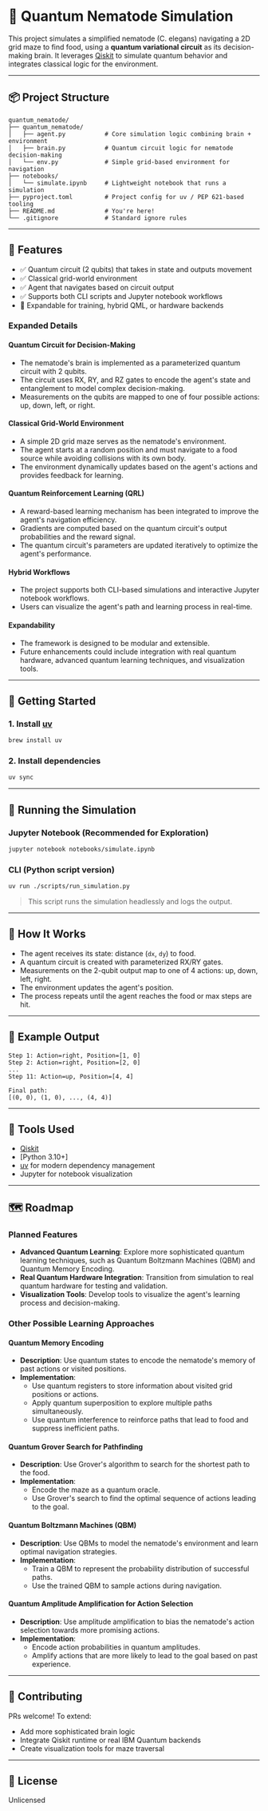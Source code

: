 # 🧠 Quantum Nematode Simulation

This project simulates a simplified nematode (C. elegans) navigating a 2D grid maze to find food, using a **quantum variational circuit** as its decision-making brain. It leverages [Qiskit](https://qiskit.org) to simulate quantum behavior and integrates classical logic for the environment.

---

## 📦 Project Structure

```
quantum_nematode/
├── quantum_nematode/
│   ├── agent.py           # Core simulation logic combining brain + environment
│   ├── brain.py           # Quantum circuit logic for nematode decision-making
│   └── env.py             # Simple grid-based environment for navigation
├── notebooks/
│   └── simulate.ipynb     # Lightweight notebook that runs a simulation
├── pyproject.toml         # Project config for uv / PEP 621-based tooling
├── README.md              # You're here!
└── .gitignore             # Standard ignore rules
```

---

## 🧪 Features

- ✅ Quantum circuit (2 qubits) that takes in state and outputs movement
- ✅ Classical grid-world environment
- ✅ Agent that navigates based on circuit output
- ✅ Supports both CLI scripts and Jupyter notebook workflows
- 🚧 Expandable for training, hybrid QML, or hardware backends

### Expanded Details

#### Quantum Circuit for Decision-Making

- The nematode's brain is implemented as a parameterized quantum circuit with 2 qubits.
- The circuit uses RX, RY, and RZ gates to encode the agent's state and entanglement to model complex decision-making.
- Measurements on the qubits are mapped to one of four possible actions: up, down, left, or right.

#### Classical Grid-World Environment

- A simple 2D grid maze serves as the nematode's environment.
- The agent starts at a random position and must navigate to a food source while avoiding collisions with its own body.
- The environment dynamically updates based on the agent's actions and provides feedback for learning.

#### Quantum Reinforcement Learning (QRL)

- A reward-based learning mechanism has been integrated to improve the agent's navigation efficiency.
- Gradients are computed based on the quantum circuit's output probabilities and the reward signal.
- The quantum circuit's parameters are updated iteratively to optimize the agent's performance.

#### Hybrid Workflows

- The project supports both CLI-based simulations and interactive Jupyter notebook workflows.
- Users can visualize the agent's path and learning process in real-time.

#### Expandability

- The framework is designed to be modular and extensible.
- Future enhancements could include integration with real quantum hardware, advanced quantum learning techniques, and visualization tools.

---

## 🚀 Getting Started

### 1. Install [uv](https://github.com/astral-sh/uv)

```bash
brew install uv
```

### 2. Install dependencies

```bash
uv sync
```

---

## 📓 Running the Simulation

### Jupyter Notebook (Recommended for Exploration)

```bash
jupyter notebook notebooks/simulate.ipynb
```

### CLI (Python script version)

```bash
uv run ./scripts/run_simulation.py
```

> This script runs the simulation headlessly and logs the output.

---

## 🧠 How It Works

- The agent receives its state: distance (`dx`, `dy`) to food.
- A quantum circuit is created with parameterized RX/RY gates.
- Measurements on the 2-qubit output map to one of 4 actions: up, down, left, right.
- The environment updates the agent's position.
- The process repeats until the agent reaches the food or max steps are hit.

---

## 🧪 Example Output

```
Step 1: Action=right, Position=[1, 0]
Step 2: Action=right, Position=[2, 0]
...
Step 11: Action=up, Position=[4, 4]

Final path:
[(0, 0), (1, 0), ..., (4, 4)]
```

---

## 🧰 Tools Used

- [Qiskit](https://qiskit.org/)
- [Python 3.10+]
- [uv](https://github.com/astral-sh/uv) for modern dependency management
- Jupyter for notebook visualization

---

## 🗺️ Roadmap

### Planned Features

- **Advanced Quantum Learning**: Explore more sophisticated quantum learning techniques, such as Quantum Boltzmann Machines (QBM) and Quantum Memory Encoding.
- **Real Quantum Hardware Integration**: Transition from simulation to real quantum hardware for testing and validation.
- **Visualization Tools**: Develop tools to visualize the agent's learning process and decision-making.

### Other Possible Learning Approaches

#### Quantum Memory Encoding

- **Description**: Use quantum states to encode the nematode's memory of past actions or visited positions.
- **Implementation**:
  - Use quantum registers to store information about visited grid positions or actions.
  - Apply quantum superposition to explore multiple paths simultaneously.
  - Use quantum interference to reinforce paths that lead to food and suppress inefficient paths.

#### Quantum Grover Search for Pathfinding

- **Description**: Use Grover's algorithm to search for the shortest path to the food.
- **Implementation**:
  - Encode the maze as a quantum oracle.
  - Use Grover's search to find the optimal sequence of actions leading to the goal.

#### Quantum Boltzmann Machines (QBM)

- **Description**: Use QBMs to model the nematode's environment and learn optimal navigation strategies.
- **Implementation**:
  - Train a QBM to represent the probability distribution of successful paths.
  - Use the trained QBM to sample actions during navigation.

#### Quantum Amplitude Amplification for Action Selection

- **Description**: Use amplitude amplification to bias the nematode's action selection towards more promising actions.
- **Implementation**:
  - Encode action probabilities in quantum amplitudes.
  - Amplify actions that are more likely to lead to the goal based on past experience.

---

## 🤝 Contributing

PRs welcome! To extend:

- Add more sophisticated brain logic
- Integrate Qiskit runtime or real IBM Quantum backends
- Create visualization tools for maze traversal

---

## 🧬 License

Unlicensed
